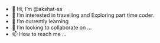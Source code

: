 - 👋 Hi, I’m @akshat-ss
- 👀 I’m interested in travelling and Exploring part time coder.
- 🌱 I’m currently learning 
- 💞️ I’m looking to collaborate on ...
- 📫 How to reach me ...

<!---
akshat-ss/akshat-ss is a ✨ special ✨ repository because its `README.md` (this file) appears on your GitHub profile.
You can click the Preview link to take a look at your changes.
--->
